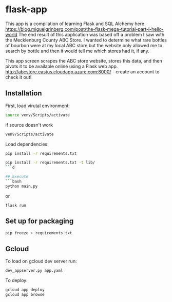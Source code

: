 # flask-app
This app is a compilation of learning Flask and SQL Alchemy here https://blog.miguelgrinberg.com/post/the-flask-mega-tutorial-part-i-hello-world
The end result of this application was based off a problem I saw with the Mecklenburg County ABC Store.  I wanted to determine what rare bottles of bourbon were at my local ABC store but the website only allowed me to search by bottle and then it would tell me which stores had it, if any.  

This app screen scrapes the ABC store website, stores this data, and then pivots it to be available online using a Flask web app.  http://abcstore.eastus.cloudapp.azure.com:8000/ - create an account to check it out! 


## Installation
First, load virutal environment:
```bash
source venv/Scripts/activate
```
if source doesn't work
```bash
venv/Scripts/activate
```

Load dependencies:
```bash
pip install -r requirements.txt
```
```bash
pip install -r requirements.txt -t lib/
```d

## Execute
```bash
python main.py
```
or
```
flask run
``` 

## Set up for packaging
```bash
pip freeze > requirements.txt
```

## Gcloud
To load on gcloud dev server run:
```bash
dev_appserver.py app.yaml
```

To deploy:
```bash
gcloud app deploy
gcloud app browse
```




